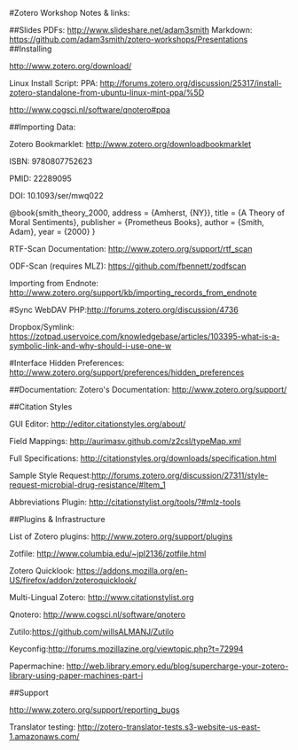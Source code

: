 #Zotero Workshop Notes \& links:

##Slides
PDFs: http://www.slideshare.net/adam3smith
Markdown: https://github.com/adam3smith/zotero-workshops/Presentations
##Installing

http://www.zotero.org/download/

Linux Install Script:
PPA: http://forums.zotero.org/discussion/25317/install-zotero-standalone-from-ubuntu-linux-mint-ppa/%5D

http://www.cogsci.nl/software/qnotero#ppa


##Importing Data:

Zotero Bookmarklet: http://www.zotero.org/downloadbookmarklet

ISBN: 9780807752623

PMID: 22289095

DOI: 10.1093/ser/mwq022

@book{smith_theory_2000, 
	address = {Amherst, {NY}}, 
	title = {A Theory of Moral Sentiments}, 
	publisher = {Prometheus Books}, 
	author = {Smith, Adam}, 
	year = {2000} 
}

RTF-Scan Documentation: http://www.zotero.org/support/rtf_scan

ODF-Scan (requires MLZ): https://github.com/fbennett/zodfscan

Importing from Endnote: http://www.zotero.org/support/kb/importing_records_from_endnote

#Sync
WebDAV PHP:http://forums.zotero.org/discussion/4736

Dropbox/Symlink: https://zotpad.uservoice.com/knowledgebase/articles/103395-what-is-a-symbolic-link-and-why-should-i-use-one-w

#Interface
Hidden Preferences: http://www.zotero.org/support/preferences/hidden_preferences


##Documentation:
Zotero's Documentation: http://www.zotero.org/support/


##Citation Styles

GUI Editor: http://editor.citationstyles.org/about/

Field Mappings: http://aurimasv.github.com/z2csl/typeMap.xml

Full Specifications: http://citationstyles.org/downloads/specification.html

Sample Style Request:http://forums.zotero.org/discussion/27311/style-request-microbial-drug-resistance/#Item_1

Abbreviations Plugin: http://citationstylist.org/tools/?#mlz-tools


##Plugins & Infrastructure

List of Zotero plugins: http://www.zotero.org/support/plugins

Zotfile: http://www.columbia.edu/~jpl2136/zotfile.html

Zotero Quicklook: https://addons.mozilla.org/en-US/firefox/addon/zoteroquicklook/

Multi-Lingual Zotero: http://www.citationstylist.org

Qnotero: http://www.cogsci.nl/software/qnotero

Zutilo:https://github.com/willsALMANJ/Zutilo

Keyconfig:http://forums.mozillazine.org/viewtopic.php?t=72994

Papermachine: http://web.library.emory.edu/blog/supercharge-your-zotero-library-using-paper-machines-part-i



##Support

http://www.zotero.org/support/reporting_bugs

Translator testing: http://zotero-translator-tests.s3-website-us-east-1.amazonaws.com/
